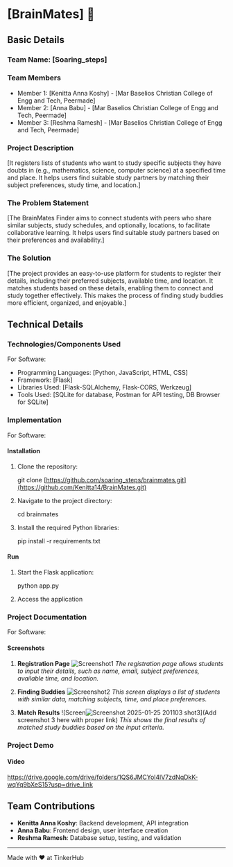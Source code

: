 # [BrainMates] 🎯

## Basic Details
### Team Name: [Soaring_steps]


### Team Members
- Member 1: [Kenitta Anna Koshy] - [Mar Baselios Christian College of Engg and Tech, Peermade]
- Member 2: [Anna Babu] - [Mar Baselios Christian College of Engg and Tech, Peermade]
- Member 3: [Reshma Ramesh] - [Mar Baselios Christian College of Engg and Tech, Peermade]

### Project Description
[It registers lists of students who want to study specific subjects they have doubts in (e.g., mathematics, science, computer science) at a specified time and place. It helps users find suitable study partners by matching their subject preferences, study time, and location.]

### The Problem Statement
[The BrainMates Finder aims to connect students with peers who share similar subjects, study schedules, and optionally, locations, to facilitate collaborative learning. It helps users find suitable study partners based on their preferences and availability.]

### The Solution
[The project provides an easy-to-use platform for students to register their details, including their preferred subjects, available time, and location. It matches students based on these details, enabling them to connect and study together effectively. This makes the process of finding study buddies more efficient, organized, and enjoyable.]

## Technical Details
### Technologies/Components Used
For Software:
- Programming Languages: [Python, JavaScript, HTML, CSS]
- Framework: [Flask]
- Libraries Used: [Flask-SQLAlchemy, Flask-CORS, Werkzeug]
- Tools Used: [SQLite for database, Postman for API testing, DB Browser for SQLite]


### Implementation
For Software:
#### Installation
1. Clone the repository:
   
   git clone [https://github.com/soaring_steps/brainmates.git](https://github.com/Kenitta14/BrainMates.git)
   
2. Navigate to the project directory:
   
   cd brainmates
   
3. Install the required Python libraries:
   
   pip install -r requirements.txt
   

#### Run
1. Start the Flask application:
   
   python app.py

2. Access the application

### Project Documentation
For Software:
#### Screenshots

1. **Registration Page**
![Screenshot1](https://github.com/user-attachments/assets/258c698f-d753-4cd5-bbd1-d8e21b7817d2)
*The registration page allows students to input their details, such as name, email, subject preferences, available time, and location.*

2. **Finding Buddies**
![Screenshot2](https://github.com/user-attachments/assets/85c373cb-ce93-448d-ae98-a63587ca27b3)
*This screen displays a list of students with similar data, matching subjects, time, and place preferences.*

3. **Match Results**
![Screen![Screenshot 2025-01-25 201103](https://github.com/user-attachments/assets/0631cfb1-31f8-4d5e-af4b-ea082a2dc797)
shot3](Add screenshot 3 here with proper link)
*This shows the final results of matched study buddies based on the input criteria.*

### Project Demo
#### Video
https://drive.google.com/drive/folders/1QS6JMCYol4lV7zdNqDkK-wqYq9bXeS15?usp=drive_link


## Team Contributions
- **Kenitta Anna Koshy**: Backend development, API integration
- **Anna Babu**: Frontend design, user interface creation
- **Reshma Ramesh**: Database setup, testing, and validation

---
Made with ❤️ at TinkerHub

